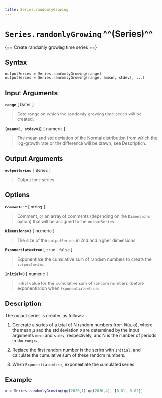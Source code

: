 ```yaml
---
title: Series.randomlyGrowing
---
```


# `Series.randomlyGrowing` ^^(Series)^^

{== Create randomly growing time series ==}


## Syntax

    outputSeries = Series.randomlyGrowing(range)
    outputSeries = Series.randomlyGrowing(range, [mean, stdev], ...)


## Input Arguments

__`range`__ [ Dater ]
> 
> Date range on which the randomly growing time series will be created.
> 

__`[mean=0, stdev=1]`__ [ numeric ]
> 
> The mean and std deviation of the Normal distribution from which the
> log-growth rate or the difference will be drawn; see Description.
> 

## Output Arguments

__`outputSeries`__ [ Series ]
> 
> Output time series.
> 

## Options

__`Comment=""`__ [ string ]
> 
> Comment, or an array of comments (depending on the `Dimensions` option)
> that will be assigned to the `outputSeries`.
> 

__`Dimensions=1`__ [ numeric ]
> 
> The size of the `outputSeries` in 2nd and higher dimensions.
> 
    
__`Exponentiate=true`__ [ `true` | `false` ]
> 
> Exponentiate the cumulative sum of random numbers to create the
> `outputSeries`.
> 

__`Initial=0`__ [ numeric ]
> 
> Initial value for the cumulative sum of random numbers (before
> exponentiation when `Exponentiate=true`.
> 

## Description

The output series is created as follows:

1. Generate a series of a total of N random numbers from $N(\mu, \sigma)$,
   where the mean $\mu$ and the std deviation $\sigma$ are determined by
   the input arguments `mean` and `stdev`, respectively, and N is the
   number of periods in the `range`.

1. Replace the first random number in the series with `Initial`, and
   calculate the cumulative sum of these random numbers.

1. When `Exponentiate=true`, exponentiate the cumulated series.


## Example

```matlab
x = Series.randomlyGrowing(qq(2020,1):qq(2030,4), [0.01, 0.02])
```

